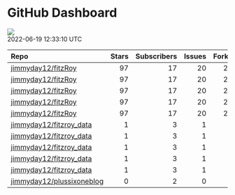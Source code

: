 GitHub Dashboard
================

![](https://github.com/jimmyday12/status/workflows/Render%20Status/badge.svg)  
2022-06-19 12:33:10 UTC

| Repo                                                                      | Stars | Subscribers | Issues | Forks | Status                                                                                                                                                                                | Commit                                                                                                                                                                               |
| :------------------------------------------------------------------------ | ----: | ----------: | -----: | ----: | :------------------------------------------------------------------------------------------------------------------------------------------------------------------------------------ | :----------------------------------------------------------------------------------------------------------------------------------------------------------------------------------- |
| [jimmyday12/fitzRoy](https://github.com/jimmyday12/fitzRoy)               |    97 |          17 |     20 |    24 | [![](https://github.com/jimmyday12/fitzRoy/workflows/R-CMD-check/badge.svg)](https://github.com/jimmyday12/fitzRoy/actions/runs/2495810936)                                           | <a href="https://github.com/jimmyday12/fitzRoy/commit/a67a9144cf31cc51708cb3cee40f1ecfe633961b" title="Fixes #173 to add more competitions">a67a91</a>                               |
| [jimmyday12/fitzRoy](https://github.com/jimmyday12/fitzRoy)               |    97 |          17 |     20 |    24 | [![](https://github.com/jimmyday12/fitzRoy/workflows/pkgdown/badge.svg)](https://github.com/jimmyday12/fitzRoy/actions/runs/2467357766)                                               | <a href="https://github.com/jimmyday12/fitzRoy/commit/a67a9144cf31cc51708cb3cee40f1ecfe633961b" title="Fixes #173 to add more competitions">a67a91</a>                               |
| [jimmyday12/fitzRoy](https://github.com/jimmyday12/fitzRoy)               |    97 |          17 |     20 |    24 | [![](https://github.com/jimmyday12/fitzRoy/workflows/Commands/badge.svg)](https://github.com/jimmyday12/fitzRoy/actions/runs/2493249554)                                              | <a href="https://github.com/jimmyday12/fitzRoy/commit/a67a9144cf31cc51708cb3cee40f1ecfe633961b" title="Fixes #173 to add more competitions">a67a91</a>                               |
| [jimmyday12/fitzRoy](https://github.com/jimmyday12/fitzRoy)               |    97 |          17 |     20 |    24 | [![](https://github.com/jimmyday12/fitzRoy/workflows/Render%20README/badge.svg)](https://github.com/jimmyday12/fitzRoy/actions/runs/2014075891)                                       | <a href="https://github.com/jimmyday12/fitzRoy/commit/745887e8ee356c4d0b5b02a94386c5f8102c3ba8" title="updating github action for R checks">745887</a>                               |
| [jimmyday12/fitzRoy](https://github.com/jimmyday12/fitzRoy)               |    97 |          17 |     20 |    24 | [![](https://github.com/jimmyday12/fitzRoy/workflows/pages-build-deployment/badge.svg)](https://github.com/jimmyday12/fitzRoy/actions/runs/2467389645)                                | <a href="https://github.com/jimmyday12/fitzRoy/commit/991a2905ba4f151ba82f90da7b220bf4c3fafc3d" title="Built site for fitzRoy: 1.1.0.9000@a67a914">991a29</a>                        |
| [jimmyday12/fitzroy\_data](https://github.com/jimmyday12/fitzroy_data)    |     1 |           3 |      1 |     0 | [![](https://github.com/jimmyday12/fitzroy_data/workflows/update%20data/badge.svg)](https://github.com/jimmyday12/fitzroy_data/actions/runs/30566608)                                 | <a href="https://github.com/jimmyday12/fitzroy_data/commit/513395df69da59ea026a522360ebf3542ef535b3" title="Merge branch 'master' of github.com:jimmyday12/fitzroy_data">513395</a>  |
| [jimmyday12/fitzroy\_data](https://github.com/jimmyday12/fitzroy_data)    |     1 |           3 |      1 |     0 | [![](https://github.com/jimmyday12/fitzroy_data/workflows/test%20script/badge.svg)](https://github.com/jimmyday12/fitzroy_data/actions/runs/30568704)                                 | <a href="https://github.com/jimmyday12/fitzroy_data/commit/d1eab30fb9dc7c6b4901b562cf4f2e9006812e67" title="fixing install line">d1eab3</a>                                          |
| [jimmyday12/fitzroy\_data](https://github.com/jimmyday12/fitzroy_data)    |     1 |           3 |      1 |     0 | [![](https://github.com/jimmyday12/fitzroy_data/workflows/schedule%20script/badge.svg)](https://github.com/jimmyday12/fitzroy_data/actions/runs/30568431)                             | <a href="https://github.com/jimmyday12/fitzroy_data/commit/f4691ba1420dbbbece8520463bc737a41826f7b6" title="testing">f4691b</a>                                                      |
| [jimmyday12/fitzroy\_data](https://github.com/jimmyday12/fitzroy_data)    |     1 |           3 |      1 |     0 | [![](https://github.com/jimmyday12/fitzroy_data/workflows/testing%20that%20R%20script%20runs/badge.svg)](https://github.com/jimmyday12/fitzroy_data/actions/runs/30651218)            | <a href="https://github.com/jimmyday12/fitzroy_data/commit/c043fd96eb1477958dfbbdc5bb160d6b99c45e4d" title="Update test_schedule.yml">c043fd</a>                                     |
| [jimmyday12/fitzroy\_data](https://github.com/jimmyday12/fitzroy_data)    |     1 |           3 |      1 |     0 | [![](https://github.com/jimmyday12/fitzroy_data/workflows/get%20new%20data/badge.svg)](https://github.com/jimmyday12/fitzroy_data/actions/runs/2520578127)                            | <a href="https://github.com/jimmyday12/fitzroy_data/commit/9541dd2ba0fc57b0ab4d683b64e73a0b077f24b4" title="updating weekly_data_process">9541dd</a>                                 |
| [jimmyday12/plussixoneblog](https://github.com/jimmyday12/plussixoneblog) |     0 |           2 |      0 |     1 | [![](https://github.com/jimmyday12/plussixoneblog/workflows/Get%20new%20data%20and%20rebuild%20site/badge.svg)](https://github.com/jimmyday12/plussixoneblog/actions/runs/2523755452) | <a href="https://github.com/jimmyday12/plussixoneblog/commit/c9bc91a5ce345ccf08ba10e2ed86d2ab877bb7f9" title="Commit from GitHub Actions (Get new data and rebuild site)">c9bc91</a> |

